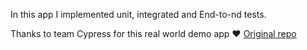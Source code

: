 In this app I implemented unit, integrated and End-to-nd tests.

Thanks to team Cypress for this real world demo app ❤️
<a href="https://github.com/cypress-io/cypress-realworld-app">Original repo</a>
